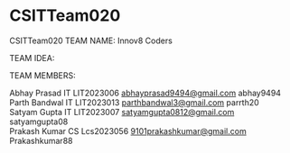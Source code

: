# CSITTeam020
CSITTeam020
TEAM NAME: Innov8 Coders 

TEAM IDEA: 

TEAM MEMBERS:

Abhay Prasad IT LIT2023006 abhayprasad9494@gmail.com abhay9494</br>
Parth Bandwal IT LIT2023013 parthbandwal3@gmail.com parrth20</br>
Satyam Gupta IT  LIT2023007 satyamgupta0812@gmail.com satyamgupta08</br>
Prakash Kumar CS Lcs2023056 9101prakashkumar@gmail.com Prakashkumar88
